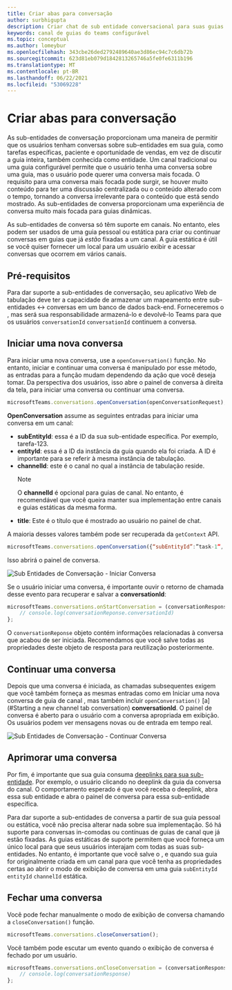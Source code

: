 ```yaml
---
title: Criar abas para conversação
author: surbhigupta
description: Criar chat de sub entidade conversacional para suas guias de canal
keywords: canal de guias do teams configurável
ms.topic: conceptual
ms.author: lomeybur
ms.openlocfilehash: 343cbe26ded2792489640ae3d86ec94c7c6db72b
ms.sourcegitcommit: 623d81eb079d1842813265746a5fe0fe6311b196
ms.translationtype: MT
ms.contentlocale: pt-BR
ms.lasthandoff: 06/22/2021
ms.locfileid: "53069228"
---
```

# <a name="create-conversational-tabs"></a>Criar abas para conversação

As sub-entidades de conversação proporcionam uma maneira de permitir que os usuários tenham conversas sobre sub-entidades em sua guia, como tarefas específicas, paciente e oportunidade de vendas, em vez de discutir a guia inteira, também conhecida como entidade. Um canal tradicional ou uma guia configurável permite que o usuário tenha uma conversa sobre uma guia, mas o usuário pode querer uma conversa mais focada. O requisito para uma conversa mais focada pode surgir, se houver muito conteúdo para ter uma discussão centralizada ou o conteúdo alterado com o tempo, tornando a conversa irrelevante para o conteúdo que está sendo mostrado. As sub-entidades de conversa proporcionam uma experiência de conversa muito mais focada para guias dinâmicas.

As sub-entidades de conversa só têm suporte em canais. No entanto, eles podem ser usados de uma guia pessoal ou estática para criar ou continuar conversas em guias que já *estão* fixadas a um canal. A guia estática é útil se você quiser fornecer um local para um usuário exibir e acessar conversas que ocorrem em vários canais.

## <a name="prerequisites"></a>Pré-requisitos

Para dar suporte a sub-entidades de conversação, seu aplicativo Web de tabulação deve ter a capacidade de armazenar um mapeamento entre sub-entidades ↔ conversas em um banco de dados back-end. Forneceremos o , mas será sua responsabilidade armazená-lo e devolvê-lo Teams para que os usuários `conversationId` `conversationId` continuem a conversa.

## <a name="start-a-new-conversation"></a>Iniciar uma nova conversa

Para iniciar uma nova conversa, use a `openConversation()` função. No entanto, iniciar e continuar uma conversa é manipulado por esse método, as entradas para a função mudam dependendo da ação que você deseja tomar. Da perspectiva dos usuários, isso abre o painel de conversa à direita da tela, para iniciar uma conversa ou continuar uma conversa.

``` javascript
microsoftTeams.conversations.openConversation(openConversationRequest);
```

**OpenConversation** assume as seguintes entradas para iniciar uma conversa em um canal:

* **subEntityId**: essa é a ID da sua sub-entidade específica. Por exemplo, tarefa-123.
* **entityId**: essa é a ID da instância da guia quando ela foi criada. A ID é importante para se referir à mesma instância de tabulação.
* **channelId**: este é o canal no qual a instância de tabulação reside.
   > [!NOTE]
   > O **channelId** é opcional para guias de canal. No entanto, é recomendável que você queira manter sua implementação entre canais e guias estáticas da mesma forma.
* **title**: Este é o título que é mostrado ao usuário no painel de chat.

A maioria desses valores também pode ser recuperada da `getContext` API.

```javascript
microsoftTeams.conversations.openConversation({“subEntityId”:”task-1”, “entityId”: “tabInstanceId-1”, “channelId”: ”19:baa6e71f65b948d189bf5c892baa8e5a@thread.skype”, “title”: "Task Title”});
```

Isso abrirá o painel de conversa.

![Sub Entidades de Conversação - Iniciar Conversa](~/assets/images/tabs/conversational-subentities/start-conversation.png)

Se o usuário iniciar uma conversa, é importante ouvir o retorno de chamada desse evento para recuperar e salvar a **conversationId**:

```javascript
microsoftTeams.conversations.onStartConversation = (conversationResponse) => {
    // console.log(conversationReponse.conversationId)
};
```

O `conversationReponse` objeto contém informações relacionadas à conversa que acabou de ser iniciada. Recomendamos que você salve todas as propriedades deste objeto de resposta para reutilização posteriormente.

## <a name="continue-a-conversation"></a>Continuar uma conversa

Depois que uma conversa é iniciada, as chamadas subsequentes exigem que você também forneça as mesmas entradas como em Iniciar uma nova conversa de guia de canal , mas também incluir `openConversation()` [a](#Starting a new channel tab conversation) **conversationId**. O painel de conversa é aberto para o usuário com a conversa apropriada em exibição. Os usuários podem ver mensagens novas ou de entrada em tempo real.

![Sub Entidades de Conversação - Continuar Conversa](~/assets/images/tabs/conversational-subentities/continue-conversation.png)

## <a name="enhance-a-conversation"></a>Aprimorar uma conversa

Por fim, é importante que sua guia consuma [deeplinks para sua sub-entidade](~/concepts/build-and-test/deep-links.md). Por exemplo, o usuário clicando no deeplink da guia da conversa do canal. O comportamento esperado é que você receba o deeplink, abra essa sub entidade e abra o painel de conversa para essa sub-entidade específica.

Para dar suporte a sub-entidades de conversa a partir de sua guia pessoal ou estática, você não precisa alterar nada sobre sua implementação. Só há suporte para conversas in-comodas ou contínuas de guias de canal que já estão fixadas. As guias estáticas de suporte permitem que você forneça um único local para que seus usuários interajam com todas as suas sub-entidades. No entanto, é importante que você salve o , e quando sua guia for originalmente criada em um canal para que você tenha as propriedades certas ao abrir o modo de exibição de conversa em uma guia `subEntityId` `entityId` `channelId` estática.

## <a name="close-a-conversation"></a>Fechar uma conversa

Você pode fechar manualmente o modo de exibição de conversa chamando a `closeConversation()` função.

```javascript
microsoftTeams.conversations.closeConversation();
```

Você também pode escutar um evento quando o exibição de conversa é fechado por um usuário.

```javascript
microsoftTeams.conversations.onCloseConversation = (conversationResponse) => {
    // console.log(conversationResponse)
};
```

